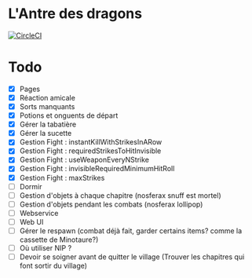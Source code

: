 # L'Antre des dragons

[![CircleCI](https://circleci.com/gh/jsmadja/antre-des-dragons.svg?style=svg)](https://circleci.com/gh/jsmadja/antre-des-dragons)

# Todo
- [X] Pages
- [X] Réaction amicale
- [X] Sorts manquants
- [X] Potions et onguents de départ
- [X] Gérer la tabatière
- [X] Gérer la sucette
- [X] Gestion Fight : instantKillWithStrikesInARow
- [X] Gestion Fight : requiredStrikesToHitInvisible
- [X] Gestion Fight : useWeaponEveryNStrike
- [X] Gestion Fight : invisibleRequiredMinimumHitRoll
- [X] Gestion Fight : maxStrikes
- [ ] Dormir
- [ ] Gestion d'objets à chaque chapitre (nosferax snuff est mortel)
- [ ] Gestion d'objets pendant les combats (nosferax lollipop)
- [ ] Webservice
- [ ] Web UI
- [ ] Gérer le respawn (combat déjà fait, garder certains items? comme la cassette de Minotaure?)
- [ ] Où utiliser NIP ?
- [ ] Devoir se soigner avant de quitter le village (Trouver les chapitres qui font sortir du village)
